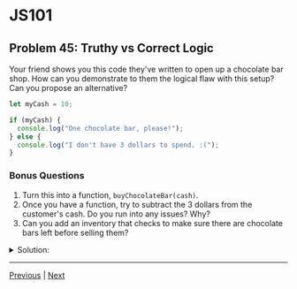 # JS101
## Problem 45: Truthy vs Correct Logic

Your friend shows you this code they've written to open up a chocolate bar shop. How can you demonstrate to them the logical flaw with this setup? Can you propose an alternative?

```js
let myCash = 10;

if (myCash) {
  console.log("One chocolate bar, please!");
} else {
  console.log("I don't have 3 dollars to spend. :(");
}
```

### Bonus Questions
1. Turn this into a function, `buyChocolateBar(cash)`.
2. Once you have a function, try to subtract the 3 dollars from the customer's cash. Do you run into any issues? Why?
3. Can you add an inventory that checks to make sure there are chocolate bars left before selling them?

<details>
<summary>Solution:</summary>

**The Flaw:**
`myCash` could be anything that's truthy and it would still buy them a chocolate bar. For example, it could be `-10`, `0.01`, or even non-numeric values. The code only checks if `myCash` is truthy, not if it's actually sufficient to buy a chocolate bar.

**Demonstration:**
```js
let myCash = -10;  // Negative money!
if (myCash) {
  console.log("One chocolate bar, please!");  // This still runs!
}
```

**Alternative:**
```js
let myCash = 10;

if (myCash >= 3) {
  console.log("One chocolate bar, please!");
} else {
  console.log("I don't have 3 dollars to spend. :(");
}
```

**Bonus Questions:**

1. Function version:
```js
function buyChocolateBar(cash) {
  if (cash >= 3) {
    console.log("One chocolate bar, please!");
    return true;
  } else {
    console.log("I don't have 3 dollars to spend. :(");
    return false;
  }
}
```

2. Issue with subtracting:
```js
function buyChocolateBar(cash) {
  if (cash >= 3) {
    cash -= 3;  // This only affects the local parameter
    console.log("One chocolate bar, please!");
    return cash;  // We can return the remaining cash
  } else {
    console.log("I don't have 3 dollars to spend. :(");
    return cash;
  }
}

let myCash = 10;
let remaining = buyChocolateBar(myCash);
console.log(myCash);      // Still 10 (unchanged)
console.log(remaining);   // 7 (returned value)
```
The issue is that numbers are primitive and passed by value, so modifying `cash` inside the function doesn't affect `myCash` outside.

3. With inventory:
```js
let inventory = 5;

function buyChocolateBar(cash) {
  if (inventory <= 0) {
    console.log("Sorry, we're out of chocolate bars!");
    return cash;
  } else if (cash >= 3) {
    inventory--;
    console.log("One chocolate bar, please! " + inventory + " left.");
    return cash - 3;
  } else {
    console.log("I don't have 3 dollars to spend. :(");
    return cash;
  }
}
```

</details>

---

[Previous](44.md) | [Next](46.md)

